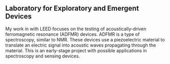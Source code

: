 
## Laboratory for Exploratory and Emergent Devices

My work in with LEED focuses on the testing of acoustically-driven ferromagnetic resonance (ADFMR) devices. ADFMR is a type of spectroscopy, similar to NMR. These devices use a piezoelectric material to translate an electric signal into acoustic waves propagating through the material. This is an early-stage project with possible applications in spectroscopy and sensing devices. 

